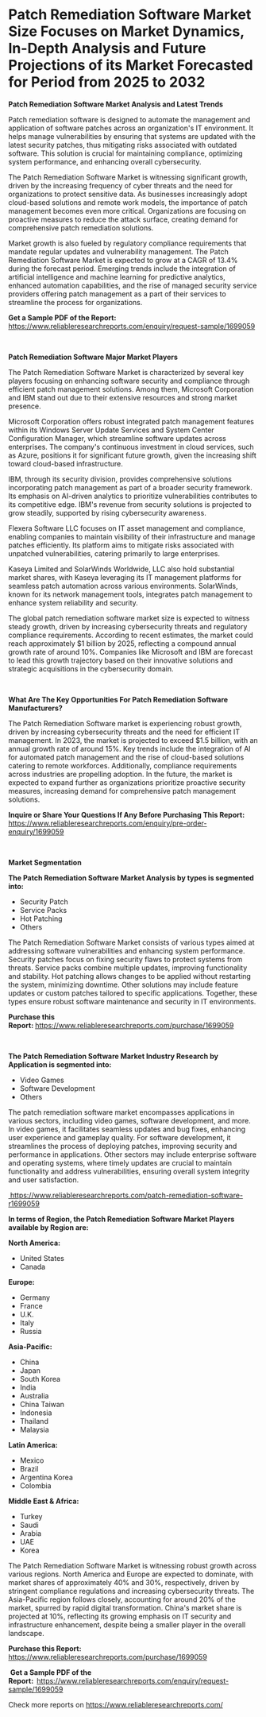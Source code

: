 <p><h1>Patch Remediation Software Market Size Focuses on Market Dynamics, In-Depth Analysis and Future Projections of its Market Forecasted for Period from 2025 to 2032</h1></p><p><strong>Patch Remediation Software Market Analysis and Latest Trends</strong></p>
<p><p>Patch remediation software is designed to automate the management and application of software patches across an organization's IT environment. It helps manage vulnerabilities by ensuring that systems are updated with the latest security patches, thus mitigating risks associated with outdated software. This solution is crucial for maintaining compliance, optimizing system performance, and enhancing overall cybersecurity.</p><p>The Patch Remediation Software Market is witnessing significant growth, driven by the increasing frequency of cyber threats and the need for organizations to protect sensitive data. As businesses increasingly adopt cloud-based solutions and remote work models, the importance of patch management becomes even more critical. Organizations are focusing on proactive measures to reduce the attack surface, creating demand for comprehensive patch remediation solutions.</p><p>Market growth is also fueled by regulatory compliance requirements that mandate regular updates and vulnerability management. The Patch Remediation Software Market is expected to grow at a CAGR of 13.4% during the forecast period. Emerging trends include the integration of artificial intelligence and machine learning for predictive analytics, enhanced automation capabilities, and the rise of managed security service providers offering patch management as a part of their services to streamline the process for organizations.</p></p>
<p><strong>Get a Sample PDF of the Report:&nbsp;</strong> <a href="https://www.reliableresearchreports.com/enquiry/request-sample/1699059?utm_campaign=2657&utm_medium=2&utm_source=Github&utm_content=ia&utm_term=27032025&utm_id=patch-remediation-software">https://www.reliableresearchreports.com/enquiry/request-sample/1699059</a></p>
<p>&nbsp;</p>
<p><strong>Patch Remediation Software Major Market Players</strong></p>
<p><p>The Patch Remediation Software Market is characterized by several key players focusing on enhancing software security and compliance through efficient patch management solutions. Among them, Microsoft Corporation and IBM stand out due to their extensive resources and strong market presence.</p><p>Microsoft Corporation offers robust integrated patch management features within its Windows Server Update Services and System Center Configuration Manager, which streamline software updates across enterprises. The company's continuous investment in cloud services, such as Azure, positions it for significant future growth, given the increasing shift toward cloud-based infrastructure.</p><p>IBM, through its security division, provides comprehensive solutions incorporating patch management as part of a broader security framework. Its emphasis on AI-driven analytics to prioritize vulnerabilities contributes to its competitive edge. IBM's revenue from security solutions is projected to grow steadily, supported by rising cybersecurity awareness.</p><p>Flexera Software LLC focuses on IT asset management and compliance, enabling companies to maintain visibility of their infrastructure and manage patches efficiently. Its platform aims to mitigate risks associated with unpatched vulnerabilities, catering primarily to large enterprises.</p><p>Kaseya Limited and SolarWinds Worldwide, LLC also hold substantial market shares, with Kaseya leveraging its IT management platforms for seamless patch automation across various environments. SolarWinds, known for its network management tools, integrates patch management to enhance system reliability and security.</p><p>The global patch remediation software market size is expected to witness steady growth, driven by increasing cybersecurity threats and regulatory compliance requirements. According to recent estimates, the market could reach approximately $1 billion by 2025, reflecting a compound annual growth rate of around 10%. Companies like Microsoft and IBM are forecast to lead this growth trajectory based on their innovative solutions and strategic acquisitions in the cybersecurity domain.</p></p>
<p>&nbsp;</p>
<p><strong>What Are The Key Opportunities For Patch Remediation Software Manufacturers?</strong></p>
<p><p>The Patch Remediation Software market is experiencing robust growth, driven by increasing cybersecurity threats and the need for efficient IT management. In 2023, the market is projected to exceed $1.5 billion, with an annual growth rate of around 15%. Key trends include the integration of AI for automated patch management and the rise of cloud-based solutions catering to remote workforces. Additionally, compliance requirements across industries are propelling adoption. In the future, the market is expected to expand further as organizations prioritize proactive security measures, increasing demand for comprehensive patch management solutions.</p></p>
<p><strong>Inquire or Share Your Questions If Any Before Purchasing This Report:</strong> <a href="https://www.reliableresearchreports.com/enquiry/pre-order-enquiry/1699059?utm_campaign=2657&utm_medium=2&utm_source=Github&utm_content=ia&utm_term=27032025&utm_id=patch-remediation-software">https://www.reliableresearchreports.com/enquiry/pre-order-enquiry/1699059</a></p>
<p>&nbsp;</p>
<p><strong>Market Segmentation</strong></p>
<p><strong>The Patch Remediation Software Market Analysis by types is segmented into:</strong></p>
<p><ul><li>Security Patch</li><li>Service Packs</li><li>Hot Patching</li><li>Others</li></ul></p>
<p><p>The Patch Remediation Software Market consists of various types aimed at addressing software vulnerabilities and enhancing system performance. Security patches focus on fixing security flaws to protect systems from threats. Service packs combine multiple updates, improving functionality and stability. Hot patching allows changes to be applied without restarting the system, minimizing downtime. Other solutions may include feature updates or custom patches tailored to specific applications. Together, these types ensure robust software maintenance and security in IT environments.</p></p>
<p><strong>Purchase this Report:&nbsp;</strong><a href="https://www.reliableresearchreports.com/purchase/1699059?utm_campaign=2657&utm_medium=2&utm_source=Github&utm_content=ia&utm_term=27032025&utm_id=patch-remediation-software">https://www.reliableresearchreports.com/purchase/1699059</a></p>
<p>&nbsp;</p>
<p><strong>The Patch Remediation Software Market Industry Research by Application is segmented into:</strong></p>
<p><ul><li>Video Games</li><li>Software Development</li><li>Others</li></ul></p>
<p><p>The patch remediation software market encompasses applications in various sectors, including video games, software development, and more. In video games, it facilitates seamless updates and bug fixes, enhancing user experience and gameplay quality. For software development, it streamlines the process of deploying patches, improving security and performance in applications. Other sectors may include enterprise software and operating systems, where timely updates are crucial to maintain functionality and address vulnerabilities, ensuring overall system integrity and user satisfaction.</p></p>
<p><a href="https://www.reliableresearchreports.com/patch-remediation-software-r1699059?utm_campaign=2657&utm_medium=2&utm_source=Github&utm_content=ia&utm_term=27032025&utm_id=patch-remediation-software">&nbsp;https://www.reliableresearchreports.com/patch-remediation-software-r1699059</a></p>
<p><strong>In terms of Region, the Patch Remediation Software Market Players available by Region are:</strong></p>
<p>
    <p> <strong> North America: </strong>
        <ul>
            <li>United States</li>
            <li>Canada</li>
        </ul>
        </p> 
    <p> <strong> Europe: </strong>
        <ul>
            <li>Germany</li>
            <li>France</li>
            <li>U.K.</li>
            <li>Italy</li>
            <li>Russia</li>
        </ul>
        </p> 
    <p> <strong> Asia-Pacific: </strong>
        <ul>
            <li>China</li>
            <li>Japan</li>
            <li>South Korea</li>
            <li>India</li>
            <li>Australia</li>
            <li>China Taiwan</li>
            <li>Indonesia</li>
            <li>Thailand</li>
            <li>Malaysia</li>
        </ul>
        </p> 
    <p> <strong> Latin America: </strong>
        <ul>
            <li>Mexico</li>
            <li>Brazil</li>
            <li>Argentina Korea</li>
            <li>Colombia</li>
        </ul>
        </p> 
    <p> <strong> Middle East & Africa: </strong>
        <ul>
            <li>Turkey</li>
            <li>Saudi</li>
            <li>Arabia</li>
            <li>UAE</li>
            <li>Korea</li>
        </ul>
    </p>
    </p>
<p><p>The Patch Remediation Software Market is witnessing robust growth across various regions. North America and Europe are expected to dominate, with market shares of approximately 40% and 30%, respectively, driven by stringent compliance regulations and increasing cybersecurity threats. The Asia-Pacific region follows closely, accounting for around 20% of the market, spurred by rapid digital transformation. China's market share is projected at 10%, reflecting its growing emphasis on IT security and infrastructure enhancement, despite being a smaller player in the overall landscape.</p></p>
<p><strong>Purchase this Report: </strong><a href="https://www.reliableresearchreports.com/purchase/1699059?utm_campaign=2657&utm_medium=2&utm_source=Github&utm_content=ia&utm_term=27032025&utm_id=patch-remediation-software">https://www.reliableresearchreports.com/purchase/1699059</a></p>
<p>&nbsp;<strong>Get a Sample PDF of the Report:&nbsp;&nbsp;</strong><a href="https://www.reliableresearchreports.com/enquiry/request-sample/1699059?utm_campaign=2657&utm_medium=2&utm_source=Github&utm_content=ia&utm_term=27032025&utm_id=patch-remediation-software">https://www.reliableresearchreports.com/enquiry/request-sample/1699059</a></p>
<p><strong></strong></p>
<p>Check more reports on <a href="https://www.reliableresearchreports.com/?utm_campaign=2657&utm_medium=2&utm_source=Github&utm_content=ia&utm_term=27032025&utm_id=patch-remediation-software">https://www.reliableresearchreports.com/</a></p>